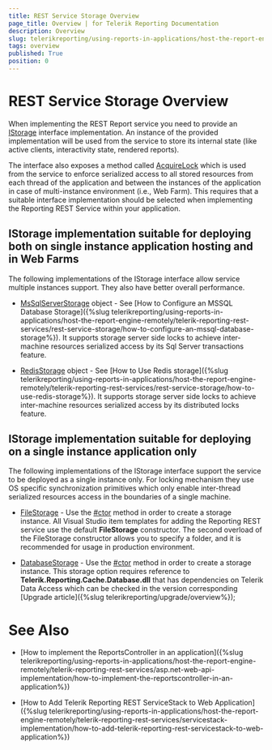 ```yaml
---
title: REST Service Storage Overview
page_title: Overview | for Telerik Reporting Documentation
description: Overview
slug: telerikreporting/using-reports-in-applications/host-the-report-engine-remotely/telerik-reporting-rest-services/rest-service-storage/overview
tags: overview
published: True
position: 0
---
```


# REST Service Storage Overview



When implementing the REST Report service you need to provide an         [IStorage](/reporting/api/Telerik.Reporting.Cache.Interfaces.IStorage)         interface implementation. An instance of the provided implementation will be used from the service to         store its internal state (like active clients, interactivity state, rendered reports).       

The interface also exposes a method called         [AcquireLock](/reporting/api/Telerik.Reporting.Cache.Interfaces.IStorage#Telerik_Reporting_Cache_Interfaces_IStorage_AcquireLock_System_String_)         which is used from the service to enforce serialized access to all stored resources from each thread of         the application and between the instances of the application in case of multi-instance environment (i.e., Web Farm).         This requires that a suitable interface implementation should be selected when implementing the Reporting REST Service         within your application.       

## IStorage implementation suitable for deploying both on single instance application hosting and in Web Farms

The following implementations of the IStorage interface allow service multiple instances support.           They also have better overall performance.         

* [MsSqlServerStorage](/reporting/api/Telerik.Reporting.Cache.MsSqlServerStorage)               object - See [How to Configure an MSSQL Database Storage]({%slug telerikreporting/using-reports-in-applications/host-the-report-engine-remotely/telerik-reporting-rest-services/rest-service-storage/how-to-configure-an-mssql-database-storage%}). It supports storage server side locks to achieve               inter-machine resources serialized access by its Sql Server transactions feature.             

* [RedisStorage](/reporting/api/Telerik.Reporting.Cache.StackExchangeRedis.RedisStorage)               object - See [How to Use Redis storage]({%slug telerikreporting/using-reports-in-applications/host-the-report-engine-remotely/telerik-reporting-rest-services/rest-service-storage/how-to-use-redis-storage%}). It supports storage server side locks to achieve               inter-machine resources serialized access by its distributed locks feature.             

## IStorage implementation suitable for deploying on a single instance application only

The following implementations of the IStorage interface support the service to be deployed as a single instance only.           For locking mechanism they use OS specific synchronization primitives which only enable inter-thread serialized resources access           in the boundaries of a single machine.         

* [FileStorage](/reporting/api/Telerik.Reporting.Cache.File.FileStorage) - Use the               [#ctor](/reporting/api/Telerik.Reporting.Cache.File.FileStorage#Telerik_Reporting_Cache_File_FileStorage_#ctor)               method in order to create a storage instance. All Visual Studio item templates for adding the Reporting REST service use the default               __FileStorage__  constructor. The second overload of the FileStorage constructor allows you to               specify a folder, and it is recommended for usage in production environment.             

* [DatabaseStorage](/reporting/api/Telerik.Reporting.Cache.Database.DatabaseStorage) - Use the               [#ctor](/reporting/api/Telerik.Reporting.Cache.Database.DatabaseStorage#Telerik_Reporting_Cache_Database_DatabaseStorage_#ctor)               method in order to create a storage instance. This storage option requires reference to __Telerik.Reporting.Cache.Database.dll__                that has dependencies on Telerik Data Access which can be checked in the version               corresponding [Upgrade article]({%slug telerikreporting/upgrade/overview%});             

# See Also


 * [How to implement the ReportsController in an application]({%slug telerikreporting/using-reports-in-applications/host-the-report-engine-remotely/telerik-reporting-rest-services/asp.net-web-api-implementation/how-to-implement-the-reportscontroller-in-an-application%})

 * [How to Add Telerik Reporting REST ServiceStack to Web Application]({%slug telerikreporting/using-reports-in-applications/host-the-report-engine-remotely/telerik-reporting-rest-services/servicestack-implementation/how-to-add-telerik-reporting-rest-servicestack-to-web-application%})

